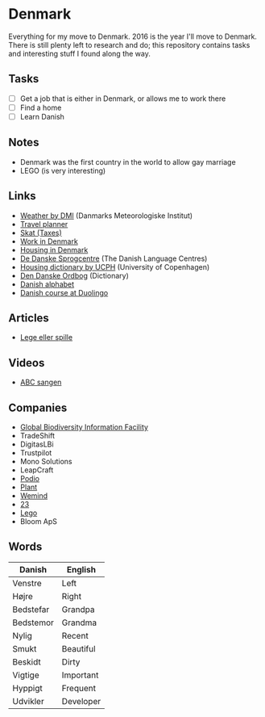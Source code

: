 # Denmark
Everything for my move to Denmark. 2016 is the year I'll move to Denmark. There is still plenty left to research and do; this repository contains tasks and interesting stuff I found along the way.

## Tasks
- [ ] Get a job that is either in Denmark, or allows me to work there
- [ ] Find a home
- [ ] Learn Danish

## Notes
- Denmark was the first country in the world to allow gay marriage
- LEGO (is very interesting)

## Links
- [Weather by DMI](http://www.dmi.dk/vejr/) (Danmarks Meteorologiske Institut)
- [Travel planner](http://rejseplanen.dk)
- [Skat (Taxes)](http://www.skat.dk/)
- [Work in Denmark](https://www.workindenmark.dk)
- [Housing in Denmark](https://www.workindenmark.dk/Links/Housing)
- [De Danske Sprogcentre](http://dedanskesprogcentre.dk/en/forside/) (The Danish Language Centres)
- [Housing dictionary by UCPH](http://studies.ku.dk/welcome/housing/dictionary/) (University of Copenhagen)
- [Den Danske Ordbog](http://ordnet.dk/ddo_en) (Dictionary)
- [Danish alphabet](https://www.duolingo.com/comment/4287094)
- [Danish course at Duolingo](https://www.duolingo.com/comment/4277767)

## Articles
- [Lege eller spille](http://jesperhansen.co.uk/play)

## Videos
- [ABC sangen](https://www.youtube.com/watch?v=bqxxWqazOHI)

## Companies
- [Global Biodiversity Information Facility](http://www.gbif.org)
- TradeShift
- DigitasLBi
- Trustpilot
- Mono Solutions
- LeapCraft
- [Podio](https://podio.com)
- [Plant](http://plant.dk)
- [Wemind](http://wemind.dk)
- [23](http://www.23company.com)
- [Lego](http://www.lego.com/en-gb/careers/searchpage)
- Bloom ApS

## Words

Danish | English
-------|--------
Venstre | Left
Højre | Right
Bedstefar | Grandpa
Bedstemor | Grandma
Nylig | Recent
Smukt | Beautiful
Beskidt | Dirty
Vigtige | Important
Hyppigt | Frequent
Udvikler | Developer
